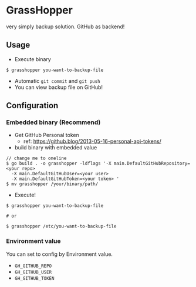 # GrassHopper

very simply backup solution. GitHub as backend!

## Usage

- Execute binary

```shell script
$ grasshopper you-want-to-backup-file
```

- Automatic `git commit` and `git push`
- You can view backup file on GitHub!

## Configuration
### Embedded binary (Recommend)

- Get GitHub Personal token
  - ref: https://github.blog/2013-05-16-personal-api-tokens/
- build binary with embedded value

```shell script
// change me to oneline
$ go build . -o grasshopper -ldflags '-X main.DefaultGitHubRepository=<your repo> 
  -X main.DefaultGitHubUser=<your user> 
  -X main.DefaultGitHubToken=<your token> '
$ mv grasshopper /your/binary/path/
```

- Execute!

```shell script
$ grasshopper you-want-to-backup-file

# or

$ grasshopper /etc/you-want-to-backup-file    
```

### Environment value

You can set to config by Environment value.

- `GH_GITHUB_REPO`
- `GH_GITHUB_USER`
- `GH_GITHUB_TOKEN`